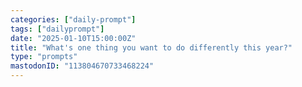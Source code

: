 ```yaml
---
categories: ["daily-prompt"]
tags: ["dailyprompt"]
date: "2025-01-10T15:00:00Z"
title: "What's one thing you want to do differently this year?"
type: "prompts"
mastodonID: "113804670733468224"
---
```

